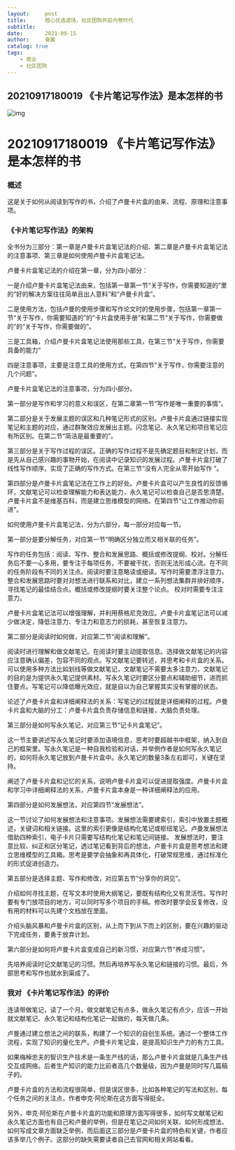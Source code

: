 ```yaml
---
layout:     post
title:      橙心优选退场，社区团购开启内卷时代
subtitle:   
date:       2021-09-15
author:     奋翼
catalog: true
tags:
    - 商业
    - 社区团购
---
```



## 20210917180019 《卡片笔记写作法》是本怎样的书

![img](https://p26.toutiaoimg.com/origin/pgc-image/05a3e3d0e77b48058a562979f4f774b4)

# 20210917180019 《卡片笔记写作法》是本怎样的书

### 概述

这是关于如何从阅读到写作的书，介绍了卢曼卡片盒的由来、流程、原理和注意事项。

### 《卡片笔记写作法》的架构

全书分为三部分：第一章是卢曼卡片盒笔记法的介绍、第二章是卢曼卡片盒笔记法的注意事项、第三章是如何使用卢曼卡片盒笔记法。

卢曼卡片盒笔记法的介绍在第一章，分为四小部分：

一是介绍卢曼卡片盒笔记法由来，包括第一章第一节“关于写作，你需要知道的”里的“好的解决方案往往简单且出人意料”和“卢曼卡片盒”。

二是使用方法，包括卢曼的使用步骤和写作论文时的使用步骤，包括第一章第一节“关于写作，你需要知道的”的“卡片盒使用手册”和第二节“关于写作，你需要做的”的“关于写作，你需要做的”。

三是工具箱，介绍卢曼卡片盒笔记法使用那些工具，在第三节“关于写作，你需要具备的能力“

四是注意事项，主要是注意工具的使用方式，在第四节“关于写作，你需要注意的几个问题”。

卢曼卡片盒笔记法的注意事项，分为四小部分。

第一部分是写作和学习的意义和误区，在第二章第一节“写作是唯一重要的事情”。

第二部分是关于发展主题的误区和几种笔记形式的区别。卢曼卡片盒通过链接实现笔记和主题的对应，通过群聚效应发展出主题。闪念笔记、永久笔记和项目笔记应有所区别。在第二节“简洁是最重要的”。

第三部分是关于写作过程的误区。正确的写作过程不是先确定题目和制定计划，而是先从自己感兴趣的事物开始，在阅读中记录知识的发展过程。卢曼卡片盒打破了线性写作顺序，实现了正确的写作方式。在第三节“没有人完全从零开始写作 ”。

第四部分是卢曼卡片盒笔记法在工作上的好处。卢曼卡片盒可以产生良性的反馈循环，文献笔记可以检查理解能力和表达能力，永久笔记可以检查自己是否思清楚。卢曼卡片盒不是维基百科，而是建立思维模型的网络。在第四节“让工作推动你前进”。

如何使用卢曼卡片盒笔记法，分为六部分，每一部分对应每一节。

第一部分是要分解任务，对应第一节“明确区分独立而又相关联的任务”。

写作的任务包括：阅读、写作、整合和发展思路、概括或修改提纲、校对。分解任务后不要一心多用，要专注于每项任务，不要被干扰，否则无法形成心流。在不同的任务阶段有不同的关注点。阅读时要注意略读或细读。写作时需要漂浮注意力。整合和发展思路时要对对想法进行联系和对比，建立一系列想法集群并排好顺序，寻找笔记的最佳结合点。概括或修改提纲时要关注整个论点。 校对时需要专注注意力。

卢曼卡片盒笔记法可以增强理解，并利用蔡格尼克效应。卢曼卡片盒笔记法可以减少做决定，降低注意力、专注力和意志力的损耗，甚至恢复注意力。

第二部分是阅读时如何做，对应第二节“阅读和理解”。

阅读时进行理解和做文献笔记。在阅读时要主动提取信息。选择做文献笔记的内容应注意确认偏差，包容不同的观点。写文献笔记要转述，并思考和卡片盒的关系。可以使用多种方法比如划线等做文献笔记，文献笔记不需要太多注意力，文献笔记的目的是为提供永久笔记提供素材。写永久笔记时要区分要点和辅助细节，进而抓住要点。写笔记可以降低曝光效应，就是自以为自己掌握其实没有掌握的状态。

论述了卢曼卡片盒和详细阐释法的关系：写笔记的过程就是详细阐释的过程。卢曼卡片盒和大脑的分工：卢曼卡片盒负责存储信息和链接，大脑负责处理。

第三部分是如何写永久笔记，对应第三节“记卡片盒笔记”。

这一节主要讲述写永久笔记时要添加语境信息，思考时要超越书中框架，纳入到自己的框架里。写永久笔记是一种自我检验和对话，并举例作者是如何写永久笔记的，如何将永久笔记放到卢曼卡片盒中。永久笔记的数量3条左右即可，关键在坚持。

阐述了卢曼卡片盒和记忆的关系，说明卢曼卡片盒可以促进提取强度。卢曼卡片盒和学习中详细阐释法的关系，卢曼卡片盒本身是一种详细阐释法的应用。

第四部分是如何发展想法，对应第四节“发展想法”。

这一节讨论了如何发展想法和注意事项。发展想法需要建索引，索引中放置主题概述，关键词和相关链接。这里的索引更像是结构化笔记或枢纽笔记。卢曼发展想法借助四种索引，电子卡片只需要写结构化笔记和笔记间链接。 发展想法时，要注意比较、纠正和区分笔记，透过笔记看到背后的想法，卢曼卡片盒是思考想法和建立思维模型的工具箱。思考是要学会抽象和再具体化，打破常规思维，通过标准化的形式促进创造力。

第五部分是选择主题、写作和修改，对应第五节“分享你的洞见”。

介绍如何寻找主题，在写文本时使用大纲笔记，要既有结构化又有灵活性。写作时要有专门放项目的地方，可以同时写多个项目的手稿。修改时要学会反复修改，没有用的材料可以先建个文档放在里面。

介绍头脑风暴和卢曼卡片盒的区别，从上而下到从下而上的区别，要在兴趣的驱动下完成任务，要勇于放弃计划。

第六部分是如何将卢曼卡片盒变成自己的新习惯，对应第六节“养成习惯”。

先培养阅读时记文献笔记的习惯。然后再培养写永久笔记和链接的习惯。最后，外部思考和写作也就水到渠成了。

### 我对 《卡片笔记写作法》的评价

连读带做笔记，读了一个月。做文献笔记有点多，做永久笔记有点少，应该一开始就文献笔记、永久笔记和结构化笔记一起做的，每天做几条。

卢曼通过建立想法之间的联系，构建了一个知识的自创生系统。通过一个整体工作流程，实现了知识的量化生产。卢曼卡片笔记盒，是提高知识生产力的有力工具。

如果梅棹忠夫的智识生产技术是一条生产线的话，那么卢曼卡片盒就是几条生产线交互成网络。后者生产知识的能力比前者高几个数量级，因为卢曼是同时写几篇稿子的。

卢曼卡片盒的方法和流程很简单，但是误区很多，比如各种笔记的写法和区别，每个任务之间的关注点，作者申克·阿伦斯在这方面写得挺全。

另外，申克·阿伦斯在卢曼卡片盒的功能和原理方面写得很多，如何写文献笔记和永久笔记方面也有自己和卢曼的举例，但是在笔记之间如何关联、如何形成想法、如何写成文章方面缺乏举例，而后面这三部分是卢曼卡片盒的特色和关键，作者应该多举几个例子。这部分的缺失需要读者自己去官网和相关网站看看。

# 